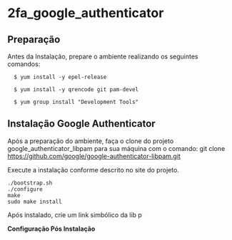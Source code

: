 # 2fa_google_authenticator

## Preparação

Antes da Instalação, prepare o ambiente realizando os seguintes comandos:

```
  $ yum install -y epel-release
  
  $ yum install -y qrencode git pam-devel
  
  $ yum group install "Development Tools"
```

## Instalação Google Authenticator

Após a preparação do ambiente, faça o clone do projeto google_authenticator_libpam para sua máquina com o comando:
git clone https://github.com/google/google-authenticator-libpam.git

Execute a instalação conforme descrito no site do projeto.
```shell
./bootstrap.sh
./configure
make
sudo make install
```

Após instalado, crie um link simbólico da lib p


**Configuração Pós Instalação**
